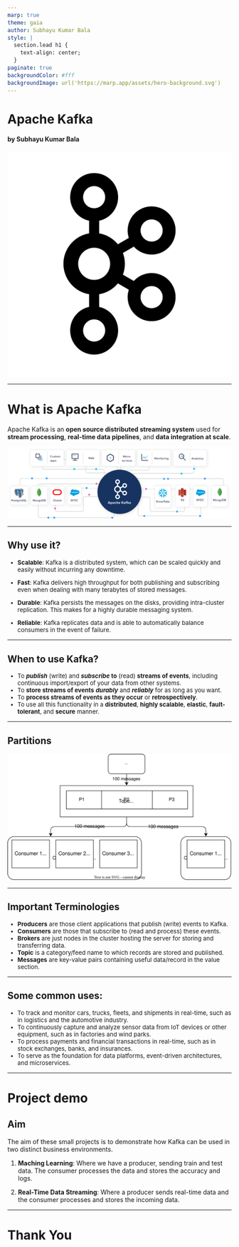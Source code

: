 ```yaml
---
marp: true
theme: gaia
author: Subhayu Kumar Bala
style: |
  section.lead h1 {
    text-align: center;
  }
paginate: true
backgroundColor: #fff
backgroundImage: url('https://marp.app/assets/hero-background.svg')
---
```


<style>
ul {
  font-size: 95%
}
</style>

<!-- _class: lead -->
# **Apache Kafka**
#### by **Subhayu Kumar Bala**
![invert bg right:40% 90% drop-shadow:0,10px,10px,rgba(66,95,125,.8)](./kafka-logo-no-text.png)

---

# What is **Apache Kafka**

Apache Kafka is an **open source distributed streaming system** used for **stream processing**, **real-time data pipelines**, and **data integration at scale**. 

![w:1100 h:300](./kafka_keyword_diagram.svg)

---

## Why use it?

- **Scalable**: Kafka is a distributed system, which can be scaled quickly and easily without incurring any downtime.

- **Fast**: Kafka delivers high throughput for both publishing and subscribing even when dealing with many terabytes of stored messages.

- **Durable**: Kafka persists the messages on the disks, providing intra-cluster replication. This makes for a highly durable messaging system. 

- **Reliable**: Kafka replicates data and is able to automatically balance consumers in the event of failure. 

---

## When to use Kafka?

- To ***publish*** (write) and ***subscribe* to** (read) **streams of events**, including continuous import/export of your data from other systems.
- To **store streams of events** ***durably*** and ***reliably*** for as long as you want.
- To **process streams of events as they occur** or **retrospectively**.
- To use all this functionality in a **distributed**, **highly scalable**, **elastic**, **fault-tolerant**, and **secure** manner.

---

## Partitions

![Partitions w:1100 h:500](partitions.svg)

---

## Important Terminologies

- **Producers** are those client applications that publish (write) events to Kafka.
- **Consumers** are those that subscribe to (read and process) these events.
- **Brokers** are just nodes in the cluster hosting the server for storing and transferring data.
- **Topic** is a category/feed name to which records are stored and published.
- **Messages** are key-value pairs containing useful data/record in the value section.

---


## Some common uses:

- To track and monitor cars, trucks, fleets, and shipments in real-time, such as in logistics and the automotive industry.
- To continuously capture and analyze sensor data from IoT devices or other equipment, such as in factories and wind parks.
- To process payments and financial transactions in real-time, such as in stock exchanges, banks, and insurances.
- To serve as the foundation for data platforms, event-driven architectures, and microservices.

---

# **Project demo**
## Aim

The aim of these small projects is to demonstrate how Kafka can be used in two distinct business environments.

1. **Maching Learning**: Where we have a producer, sending train and test data. The consumer processes the data and stores the accuracy and logs.

2. **Real-Time Data Streaming**: Where a producer sends real-time data and the consumer processes and stores the incoming data.

---

<!-- _class: lead -->

# Thank You